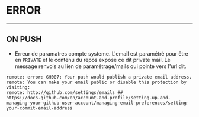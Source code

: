# ERROR
---

## ON PUSH
- Erreur de paramatres compte systeme. L'email est paramétré pour être en `PRIVATE` et le contenu du repos expose ce dit private mail. Le message renvois au lien de paramétrage/mails qui pointe vers l'url dit.
```shell script
remote: error: GH007: Your push would publish a private email address.
remote: You can make your email public or disable this protection by visiting:
remote: http://github.com/settings/emails ## https://docs.github.com/en/account-and-profile/setting-up-and-managing-your-github-user-account/managing-email-preferences/setting-your-commit-email-address
```
    
